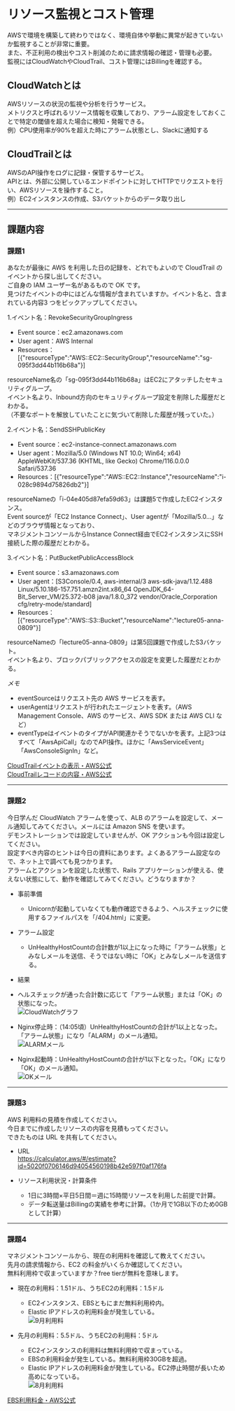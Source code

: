 # リソース監視とコスト管理

AWSで環境を構築して終わりではなく、環境自体や挙動に異常が起きていないか監視することが非常に重要。  
また、不正利用の検出やコスト削減のために請求情報の確認・管理も必要。  
監視にはCloudWatchやCloudTrail、コスト管理にはBillingを確認する。  

## CloudWatchとは  
AWSリソースの状況の監視や分析を行うサービス。  
メトリクスと呼ばれるリソース情報を収集しており、アラーム設定をしておくことで特定の閾値を超えた場合に検知・発報できる。  
例）CPU使用率が90%を超えた時にアラーム状態とし、Slackに通知する  

## CloudTrailとは  
AWSのAPI操作をログに記録・保管するサービス。  
APIとは、外部に公開しているエンドポイントに対してHTTPでリクエストを行い、AWSリソースを操作すること。  
例）EC2インスタンスの作成、S3バケットからのデータ取り出し  

***

## 課題内容

### 課題1  
あなたが最後に AWS を利用した日の記録を、どれでもよいので CloudTrail のイベントから探し出してください。  
ご自身の IAM ユーザー名があるもので OK です。  
見つけたイベントの中にはどんな情報が含まれていますか。イベント名と、含まれている内容3 つをピックアップしてください。  

1.イベント名：RevokeSecurityGroupIngress  
- Event source：ec2.amazonaws.com  
- User agent：AWS Internal  
- Resources：[{"resourceType":"AWS::EC2::SecurityGroup","resourceName":"sg-095f3dd44b116b68a"}]  

resourceName名の「sg-095f3dd44b116b68a」はEC2にアタッチしたセキュリティグループ。  
イベント名より、Inbound方向のセキュリティグループ設定を削除した履歴だとわかる。  
（不要なポートを解放していたことに気づいて削除した履歴が残っていた。）  

2.イベント名：SendSSHPublicKey  
- Event source：ec2-instance-connect.amazonaws.com  
- User agent：Mozilla/5.0 (Windows NT 10.0; Win64; x64) AppleWebKit/537.36 (KHTML, like Gecko) Chrome/116.0.0.0 Safari/537.36  
- Resources：[{"resourceType":"AWS::EC2::Instance","resourceName":"i-028c9894d75826db2"}]  

resourceNameの「i-04e405d87efa59d63」は課題5で作成したEC2インスタンス。  
Event sourceが「EC2 Instance Connect」、User agentが「Mozilla/5.0...」などのブラウザ情報となっており、  
マネジメントコンソールからInstance Connect経由でEC2インスタンスにSSH接続した際の履歴だとわかる。  

3.イベント名：PutBucketPublicAccessBlock  
- Event source：s3.amazonaws.com  
- User agent：[S3Console/0.4, aws-internal/3 aws-sdk-java/1.12.488 Linux/5.10.186-157.751.amzn2int.x86_64 OpenJDK_64-Bit_Server_VM/25.372-b08 java/1.8.0_372 vendor/Oracle_Corporation cfg/retry-mode/standard]  
- Resources：[{"resourceType":"AWS::S3::Bucket","resourceName":"lecture05-anna-0809"}]  

resourceNameの「lecture05-anna-0809」は第5回課題で作成したS3バケット。  
イベント名より、ブロックパブリックアクセスの設定を変更した履歴だとわかる。  

*メモ*
- eventSourceはリクエスト先の AWS サービスを表す。  
- userAgentはリクエストが行われたエージェントを表す。（AWS Management Console、AWS のサービス、AWS SDK または AWS CLI など）  
- eventTypeはイベントのタイプがAPI関連かそうでないかを表す。上記3つはすべて「AwsApiCall」なのでAPI操作。ほかに「AwsServiceEvent」「AwsConsoleSignIn」など。  

[CloudTrailイベントの表示・AWS公式](https://docs.aws.amazon.com/ja_jp/awscloudtrail/latest/userguide/view-cloudtrail-events-console.html)  
[CloudTrailレコードの内容・AWS公式](https://docs.aws.amazon.com/ja_jp/awscloudtrail/latest/userguide/cloudtrail-event-reference-record-contents.html)  

***

### 課題2  
今日学んだ CloudWatch アラームを使って、ALB のアラームを設定して、メール通知してみてください。メールには Amazon SNS を使います。  
デモンストレーションでは設定していませんが、OK アクションも今回は設定してください。  
設定すべき内容のヒントは今日の資料にあります。よくあるアラーム設定なので、ネット上で調べても見つかります。  
アラームとアクションを設定した状態で、Rails アプリケーションが使える、使えない状態にして、動作を確認してみてください。どうなりますか？  

- 事前準備  
  - Unicornが起動していなくても動作確認できるよう、ヘルスチェックに使用するファイルパスを「/404.html」に変更。  

- アラーム設定  
  - UnHealthyHostCountの合計数が1以上になった時に「アラーム状態」とみなしメールを送信、そうではない時に「OK」とみなしメールを送信する。  

- 結果  
 - ヘルスチェックが通った合計数に応じて「アラーム状態」または「OK」の状態になった。  
  ![CloudWatchグラフ](images/lecture06/1_cloudwatch_graph.PNG)  

  - Nginx停止時：（14:05頃）UnHealthyHostCountの合計が1以上となった。「アラーム状態」になり「ALARM」のメール通知。  
  ![ALARMメール](images/lecture06/2_cloudwatch_alarm_mail.PNG)  
  
  - Nginx起動時：UnHealthyHostCountの合計が1以下となった。「OK」になり「OK」のメール通知。  
  ![OKメール](images/lecture06/3_cloudwatch_ok_mail.PNG)  

***

### 課題3  
AWS 利用料の見積を作成してください。  
今日までに作成したリソースの内容を見積もってください。  
できたものは URL を共有してください。  

- URL  
https://calculator.aws/#/estimate?id=5020f0706146d94054560198b42e597f0af176fa  

- リソース利用状況・計算条件  
  - 1日に3時間×平日5日間＝週に15時間リソースを利用した前提で計算。  
  - データ転送量はBillingの実績を参考に計算。（1か月で1GB以下のため0GBとして計算）  

***

### 課題4  
マネジメントコンソールから、現在の利用料を確認して教えてください。  
先月の請求情報から、EC2 の料金がいくらか確認してください。  
無料利用枠で収まっていますか？free tierが無料を意味します。  

- 現在の利用料：1.51ドル、うちEC2の利用料：1.5ドル
  - EC2インスタンス、EBSともにまだ無料利用枠内。  
  - Elastic IPアドレスの利用料金が発生している。  
![9月利用料](images/lecture06/4_september_currentfee.PNG)  

- 先月の利用料：5.5ドル、うちEC2の利用料：5ドル  
  - EC2インスタンスの利用料は無料利用枠で収まっている。  
  - EBSの利用料金が発生している。無料利用枠30GBを超過。  
  - Elastic IPアドレスの利用料金が発生している。EC2停止時間が長いため高めになっている。  
![8月利用料](images/lecture06/5_august_totalfee.PNG)  

[EBS利用料金・AWS公式](https://aws.amazon.com/jp/ebs/pricing/)
